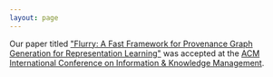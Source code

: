 ```yaml
---
layout: page
---
```


Our paper titled ["Flurry: A Fast Framework for Provenance Graph Generation for Representation Learning"](/pubs/kmr+2022.pdf) was accepted at the [ACM International Conference on Information & Knowledge Management](https://www.cikm2022.org/).
